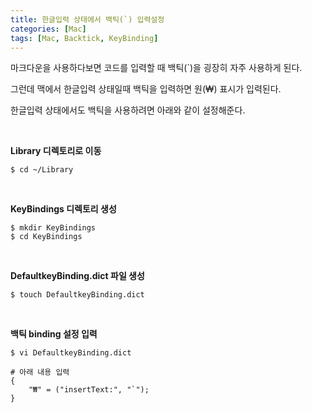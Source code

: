 ```yaml
---
title: 한글입력 상태에서 백틱(`) 입력설정
categories: [Mac]
tags: [Mac, Backtick, KeyBinding]
---
```


마크다운을 사용하다보면 코드를 입력할 때 백틱(`)을 굉장히 자주 사용하게 된다.

그런데 맥에서 한글입력 상태일때 백틱을 입력하면 원(₩) 표시가 입력된다.

한글입력 상태에서도 백틱을 사용하려면 아래와 같이 설정해준다.

<br>

**Library 디렉토리로 이동**

```console
$ cd ~/Library
```

<br>

**KeyBindings 디렉토리 생성**

```console
$ mkdir KeyBindings
$ cd KeyBindings
```

<br>

**DefaultkeyBinding.dict 파일 생성**

```console
$ touch DefaultkeyBinding.dict
```

<br>

**백틱 binding 설정 입력**

```console
$ vi DefaultkeyBinding.dict

# 아래 내용 입력
{
    "₩" = ("insertText:", "`");
}
```

